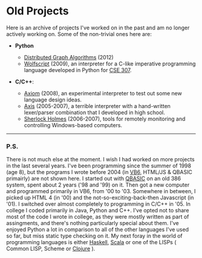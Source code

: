 Old Projects
============
Here is an archive of projects I've worked on in the past and am no longer actively working on. Some of the non-trivial ones here are:

* **Python**
	* [Distributed Graph Algorithms](https://github.com/arjungmenon/Old-Projects/tree/master/Distributed-Graph-Algorithms) (2012)
	* [Wolfscript](https://github.com/arjungmenon/Old-Projects/tree/master/Small-Python-Programs/Wolfscript) (2009), an interpreter for a C-like imperative programming language developed in Python for [CSE 307](http://www.cs.sunysb.edu/undergrad/cse_courses/cse307.html).


* **C/C++**:
	* [Axiom](https://github.com/arjungmenon/Old-Projects/tree/master/Small-C%2B%2B-Projects/Axiom) (2008), an experimental interpreter to test out some new language design ideas.
	* [Axis](https://github.com/arjungmenon/Old-Projects/tree/master/Really-Old-C-Projects/Axis) (2005-2007), a terrible interpreter with a hand-written lexer/parser combination that I developed in high school.
	* [Sherlock Holmes](https://github.com/arjungmenon/Old-Projects/tree/master/Really-Old-C-Projects/SherlockHolmes) (2006-2007), tools for remotely monitoring and controlling Windows-based computers.


----
### P.S.
There is not much else at the moment. I wish I had worked on more projects in the last several years. I've been programming since the summer of 1998 (age 8), but the programs I wrote before 2004 (in [VB6](https://en.wikipedia.org/wiki/Visual_Basic_6), HTML/JS & QBASIC  primairly) are not shown here. I started out with [QBASIC](https://en.wikipedia.org/wiki/QBASIC) on an old 386 system, spent about 2 years ('98 and '99) on it. Then got a new computer and programmed primarily in VB6, from '00 to '03. Somewhere in between, I picked up HTML 4 (in '00) and the not-so-exciting-back-then Javascript (in '01). I switched over almost completely to programming in C/C++ in '05. In college I coded primarily in Java, Python and C++. I've opted not to share most of the code I wrote in college, as they were mostly written as part of assingments, and there's nothing particularly special about them. I've enjoyed Python a lot in comparison to all of the other languages I've used so far, but miss static type checking on it. My next foray in the world of programming languages is either [Haskell](https://en.wikipedia.org/wiki/Haskell_programming_language), [Scala](https://en.wikipedia.org/wiki/Scala_programming_language) or one of the LISPs ( Common LISP, Scheme or [Clojure](https://en.wikipedia.org/wiki/Clojure) ).
